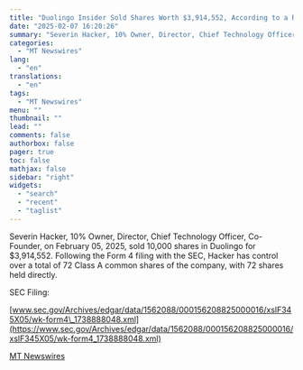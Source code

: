 ```yaml
---
title: "Duolingo Insider Sold Shares Worth $3,914,552, According to a Recent SEC Filing"
date: "2025-02-07 16:20:26"
summary: "Severin Hacker, 10% Owner, Director, Chief Technology Officer, Co-Founder, on February 05, 2025, sold 10,000 shares in Duolingo for $3,914,552. Following the Form 4 filing with the SEC, Hacker has control over a total of 72 Class A common shares of the company, with 72 shares held directly. SEC Filing:www.sec.gov/Archives/edgar/data/1562088/000156208825000016/xslF345X05/wk-form4_1738888048.xml..."
categories:
  - "MT Newswires"
lang:
  - "en"
translations:
  - "en"
tags:
  - "MT Newswires"
menu: ""
thumbnail: ""
lead: ""
comments: false
authorbox: false
pager: true
toc: false
mathjax: false
sidebar: "right"
widgets:
  - "search"
  - "recent"
  - "taglist"
---
```


Severin Hacker, 10% Owner, Director, Chief Technology Officer, Co-Founder, on February 05, 2025, sold 10,000 shares in Duolingo for $3,914,552. Following the Form 4 filing with the SEC, Hacker has control over a total of 72 Class A common shares of the company, with 72 shares held directly.

SEC Filing:

[www.sec.gov/Archives/edgar/data/1562088/000156208825000016/xslF345X05/wk-form4\_1738888048.xml](https://www.sec.gov/Archives/edgar/data/1562088/000156208825000016/xslF345X05/wk-form4_1738888048.xml)

[MT Newswires](https://www.tradingview.com/news/mtnewswires.com:20250207:A3312137:0/)

